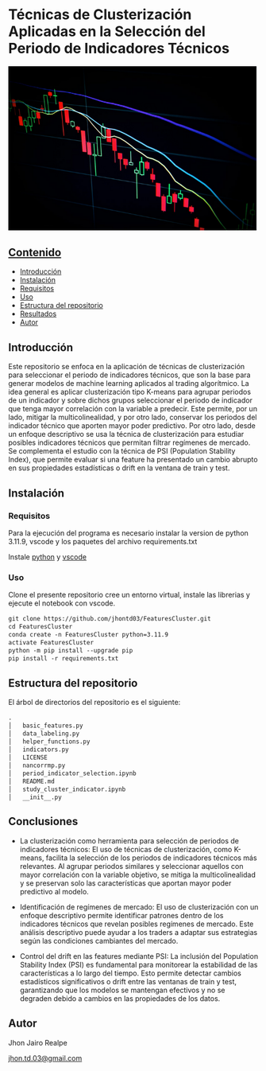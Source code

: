 # Técnicas de Clusterización Aplicadas en la Selección del Periodo de Indicadores Técnicos

![candles](https://github.com/jhontd03//FeaturesCluster/blob/master/img/candles.png "candles")

## [Contenido](#Contenido)

- [Introducción](#Introduccón)
- [Instalación](#Instalación)
- [Requisitos](#Requisitos)
- [Uso](#Uso)
- [Estructura del repositorio](#Estructura-del-repositorio)
- [Resultados](#Resultados)
- [Autor](#Autor)

## Introducción

Este repositorio se enfoca en la aplicación de técnicas de clusterización para seleccionar el periodo de indicadores técnicos, que son la base para generar modelos de machine learning aplicados al trading algorítmico.
La idea general es aplicar clusterización tipo K-means para agrupar periodos de un indicador y sobre dichos grupos seleccionar el periodo de indicador que tenga mayor correlación con la variable a predecir. Este permite, por un lado, mitigar la multicolinealidad, y por otro lado, conservar los periodos del indicador técnico que aporten mayor poder predictivo.
Por otro lado, desde un enfoque descriptivo se usa la técnica de clusterización para estudiar posibles indicadores técnicos que permitan filtrar regímenes de mercado.
Se complementa el estudio con la técnica de PSI (Population Stability Index), que permite evaluar si una feature ha presentado un cambio abrupto en sus propiedades estadísticas o drift en la ventana de train y test. 

## Instalación

### Requisitos

Para la ejecución del programa es necesario instalar la version de python 3.11.9, vscode y los paquetes del archivo requirements.txt

Instale [python](https://www.python.org/downloads/) y [vscode](https://code.visualstudio.com/download)

### Uso

Clone el presente repositorio cree un entorno virtual, instale las librerias y ejecute el notebook con vscode.

```
git clone https://github.com/jhontd03/FeaturesCluster.git
cd FeaturesCluster
conda create -n FeaturesCluster python=3.11.9 
activate FeaturesCluster
python -m pip install --upgrade pip
pip install -r requirements.txt
```

## Estructura del repositorio

El árbol de directorios del repositorio es el siguiente:
```
.
│   basic_features.py
│   data_labeling.py
│   helper_functions.py
│   indicators.py
│   LICENSE
│   nancorrmp.py
│   period_indicator_selection.ipynb
│   README.md
│   study_cluster_indicator.ipynb
│   __init__.py
```

## Conclusiones

- La clusterización como herramienta para selección de periodos de indicadores técnicos: El uso de técnicas de clusterización, como K-means, facilita la selección de los periodos de indicadores técnicos más relevantes. Al agrupar periodos similares y seleccionar aquellos con mayor correlación con la variable objetivo, se mitiga la multicolinealidad y se preservan solo las características que aportan mayor poder predictivo al modelo.

- Identificación de regímenes de mercado: El uso de clusterización con un enfoque descriptivo permite identificar patrones dentro de los indicadores técnicos que revelan posibles regímenes de mercado. Este análisis descriptivo puede ayudar a los traders a adaptar sus estrategias según las condiciones cambiantes del mercado.

- Control del drift en las features mediante PSI: La inclusión del Population Stability Index (PSI) es fundamental para monitorear la estabilidad de las características a lo largo del tiempo. Esto permite detectar cambios estadísticos significativos o drift entre las ventanas de train y test, garantizando que los modelos se mantengan efectivos y no se degraden debido a cambios en las propiedades de los datos.

## Autor

Jhon Jairo Realpe

jhon.td.03@gmail.com

